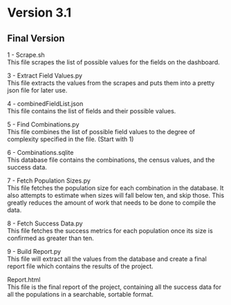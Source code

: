 # Version 3.1
## Final Version
  
1 - Scrape.sh  
This file scrapes the list of possible values for the fields on the dashboard.  
  
3 - Extract Field Values.py  
This file extracts the values from the scrapes and puts them into a pretty json file for later use.  
  
4 - combinedFieldList.json  
This file contains the list of fields and their possible values.  
  
5 - Find Combinations.py  
This file combines the list of possible field values to the degree of complexity specified in the file. (Start with 1)  
  
6 - Combinations.sqlite  
This database file contains the combinations, the census values, and the success data.  
  
7 - Fetch Population Sizes.py  
This file fetches the population size for each combination in the database. It also attempts to estimate when sizes will fall below ten, and skip those. This greatly reduces the amount of work that needs to be done to compile the data.  
  
8 - Fetch Success Data.py  
This file fetches the success metrics for each population once its size is confirmed as greater than ten.  
  
9 - Build Report.py  
This file will extract all the values from the database and create a final report file which contains the results of the project.  
  
Report.html  
This file is the final report of the project, containing all the success data for all the populations in a searchable, sortable format.  
